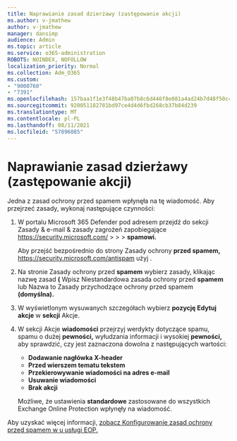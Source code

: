 ```yaml
---
title: Naprawianie zasad dzierżawy (zastępowanie akcji)
ms.author: v-jmathew
author: v-jmathew
manager: dansimp
audience: Admin
ms.topic: article
ms.service: o365-administration
ROBOTS: NOINDEX, NOFOLLOW
localization_priority: Normal
ms.collection: Adm_O365
ms.custom:
- "9000760"
- "7391"
ms.openlocfilehash: 157baa1f1e3f48b47ba07b8c6d446f8e081a4ad24b7d48f50c4fc5af5518cdd6
ms.sourcegitcommit: 920051182781bd97ce4d4d6fbd268cb37b84d239
ms.translationtype: MT
ms.contentlocale: pl-PL
ms.lasthandoff: 08/11/2021
ms.locfileid: "57896085"
---
```

# <a name="fix-tenant-policy-action-override"></a>Naprawianie zasad dzierżawy (zastępowanie akcji)

Jedna z zasad ochrony przed spamem wpłynęła na tę wiadomość. Aby przejrzeć zasady, wykonaj następujące czynności:

1. W portalu Microsoft 365 Defender pod adresem przejdź do sekcji Zasady & e-mail & zasady zagrożeń zapobiegające <https://security.microsoft.com/>  \>  \>  \> **spamowi.** 

   Aby przejść bezpośrednio do strony Zasady ochrony **przed spamem,** <https://security.microsoft.com/antispam> użyj .

2. Na stronie Zasady ochrony przed **spamem** wybierz zasady, klikając nazwę zasad **(** Wpisz  Niestandardowa zasada ochrony przed **spamem** lub Nazwa to Zasady przychodzące ochrony przed spamem **(domyślna).**
3. W wyświetlonym wysuwanych szczegółach wybierz **pozycję Edytuj akcje** w **sekcji** Akcje.
4. W sekcji Akcje **wiadomości** przejrzyj werdykty dotyczące spamu,  spamu o dużej **pewności,** wyłudzania informacji i wysokiej **pewności,** aby sprawdzić, czy jest zaznaczona dowolna z następujących wartości:
   - **Dodawanie nagłówka X-header**
   - **Przed wierszem tematu tekstem**
   - **Przekierowywanie wiadomości na adres e-mail**
   - **Usuwanie wiadomości**
   - **Brak akcji**

   Możliwe, że ustawienia **standardowe** zastosowane do wszystkich Exchange Online Protection wpłynęły na wiadomość.

Aby uzyskać więcej informacji, [zobacz Konfigurowanie zasad ochrony przed spamem w u usługi EOP.](https://docs.microsoft.com/microsoft-365/security/office-365-security/configure-your-spam-filter-policies)
